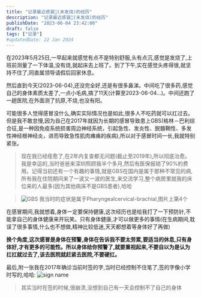```yaml
---
title: "记录最近感冒🤧(未发烧)的经历"
description: "记录最近感冒🤧(未发烧)的经历"
publishDate: "2023-06-04 23:42:00"
draft: false
tags: ["记录"]
#updatedDate: 22 Jan 2024
---
```

在2023年5月25日,一早起来就感觉有点不是特别舒服,头有点沉,感觉是发烧了,上班前测量了一下体温,没有烧,就起床去上班了。到了下午,实在感觉头疼得很,就坚持不住了,同直属领导请假后回家休息。

然后直到今天(2023-06-04),还没完全好,还是有很多鼻涕。中间吃了很多药,感觉自己的身体素质太差了,一点小毛病,搞了11天(计算至2023-06-04...)。中间还跑了一趟医院,在外面测了抗原,不烧,也没有阳。

可能很多人觉得感冒没什么,确实实际情况也是如此,很多人不吃药就可以扛过去。但是我不敢怠慢,因为自己在2017年就因为长期的感冒导致患上GBS(格林－巴利综合征,是一种因免疫系统损害周边神经系统，引起急性、发炎性、脱髓鞘性、多发性神经根神经炎，进而导致急性肌肉瘫痪的疾病),所以对于感冒时间一长,我就特别紧张。
> 现在我已经痊愈了,在2年内复查都无问题(截止至2019年),所以彻底治愈。我是幸运的,当时爸爸来深圳照顾我半个多月,然后有医保报销了90%的费用。记得当初还有一个有趣的事情,就是GBS在国内是属于那种不常见的病,所有我在住院期间来了一波又一波的医生,来交流学习,整个病房里就我的床位来的人最多(因为其他病床不是GBS患者),哈哈

> ![GBS](/202306/gbs/Guillain_Barre_Patterns.png)
> 我当时的症状是属于Pharyngealcervical-brachial,图片上第4个

在感冒期间,我就想着,身体一定要保持健康,这次经历也是给我打了一下预防针,不能拿自己的身体健康来开玩笑。只有身体健康,才可以做更多的事情(在生病期间,耽误了很多事情,什么也不想做,精神比较低迷,天天都想着等身体好了再做)

**换个角度,这次感冒是身体在预警,身体在告诉我不要太劳累,要适当的休息,只有身体好,才有更多的可能性。所以身体给你预警了,就要重视起来,不要自以为是认为扛扛就过去了,该去医院就赶紧去医院,不要硬扛。**

最后,附一张我在2017年确诊当前时签的字,当时已经控制不住笔了,签的字像小学时写的,哈哈:
![sign name](/202306/gbs/sign.png)
> 其实当时在签的时候,很崩溃,没想到自己有一天会控制不了自己的身体

